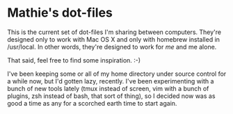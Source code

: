 # Mathie's dot-files

This is the current set of dot-files I'm sharing between computers. They're
designed only to work with Mac OS X and only with homebrew installed in
/usr/local. In other words, they're designed to work for *me* and me alone.

That said, feel free to find some inspiration. :-)

I've been keeping some or all of my home directory under source control for a
while now, but I'd gotten lazy, recently. I've been experimenting with a bunch
of new tools lately (tmux instead of screen, vim with a bunch of plugins, zsh
instead of bash, that sort of thing), so I decided now was as good a time as
any for a scorched earth time to start again.
